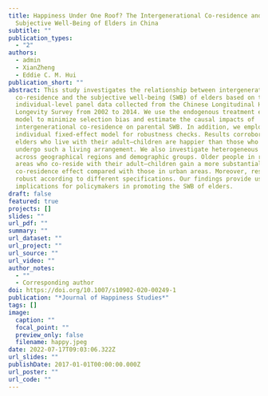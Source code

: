 ```yaml
---
title: Happiness Under One Roof? The Intergenerational Co-residence and
  Subjective Well-Being of Elders in China
subtitle: ""
publication_types:
  - "2"
authors:
  - admin
  - XianZheng
  - Eddie C. M. Hui
publication_short: ""
abstract: This study investigates the relationship between intergenerational
  co-residence and the subjective well-being (SWB) of elders based on the
  individual-level panel data collected from the Chinese Longitudinal Healthy
  Longevity Survey from 2002 to 2014. We use the endogenous treatment effect
  model to minimize selection bias and estimate the causal impacts of
  intergenerational co-residence on parental SWB. In addition, we employ the
  individual fixed-effect model for robustness checks. Results corroborate that
  elders who live with their adult–children are happier than those who do not
  undergo such a living arrangement. We also investigate heterogeneous effects
  across geographical regions and demographic groups. Older people in rural
  areas who co-reside with their adult–children gain a more substantial
  co-residence effect compared with those in urban areas. Moreover, results are
  robust according to different specifications. Our findings provide useful
  implications for policymakers in promoting the SWB of elders.
draft: false
featured: true
projects: []
slides: ""
url_pdf: ""
summary: ""
url_dataset: ""
url_project: ""
url_source: ""
url_video: ""
author_notes:
  - ""
  - Corresponding author
doi: https://doi.org/10.1007/s10902-020-00249-1
publication: "*Journal of Happiness Studies*"
tags: []
image:
  caption: ""
  focal_point: ""
  preview_only: false
  filename: happy.jpeg
date: 2022-07-17T09:03:06.322Z
url_slides: ""
publishDate: 2017-01-01T00:00:00.000Z
url_poster: ""
url_code: ""
---
```

